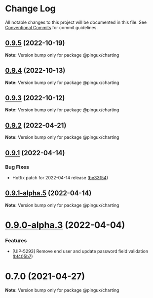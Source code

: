 # Change Log

All notable changes to this project will be documented in this file.
See [Conventional Commits](https://conventionalcommits.org) for commit guidelines.

## [0.9.5](https://gitlab.corp.pingidentity.com/ux/pingux/compare/@pingux/charting@0.9.4...@pingux/charting@0.9.5) (2022-10-19)

**Note:** Version bump only for package @pingux/charting





## [0.9.4](https://gitlab.corp.pingidentity.com/ux/pingux/compare/@pingux/charting@0.9.3...@pingux/charting@0.9.4) (2022-10-13)

**Note:** Version bump only for package @pingux/charting





## [0.9.3](https://gitlab.corp.pingidentity.com/ux/pingux/compare/@pingux/charting@0.9.2...@pingux/charting@0.9.3) (2022-10-12)

**Note:** Version bump only for package @pingux/charting





## [0.9.2](https://gitlab.corp.pingidentity.com/ux/pingux/compare/@pingux/charting@0.9.1...@pingux/charting@0.9.2) (2022-04-21)

**Note:** Version bump only for package @pingux/charting





## [0.9.1](https://gitlab.corp.pingidentity.com/ux/pingux/compare/@pingux/charting@0.9.1-alpha.5...@pingux/charting@0.9.1) (2022-04-14)


### Bug Fixes

* Hotfix patch for 2022-04-14 release ([be33f54](https://gitlab.corp.pingidentity.com/ux/pingux/commit/be33f5434620f4275df91cc5ecdc15985364666d))





## [0.9.1-alpha.5](https://gitlab.corp.pingidentity.com/ux/pingux/compare/@pingux/charting@0.9.0-alpha.3...@pingux/charting@0.9.1-alpha.5) (2022-04-14)

**Note:** Version bump only for package @pingux/charting





# [0.9.0-alpha.3](https://gitlab.corp.pingidentity.com/ux/pingux/compare/@pingux/charting@0.8.0...@pingux/charting@0.9.0-alpha.3) (2022-04-04)


### Features

* [UIP-5293] Remove end user and update password field validation ([bf405b7](https://gitlab.corp.pingidentity.com/ux/pingux/commit/bf405b7de571be4e0760981f4ddbdacb4a379a0f))





# 0.7.0 (2021-04-27)

**Note:** Version bump only for package @pingux/charting
